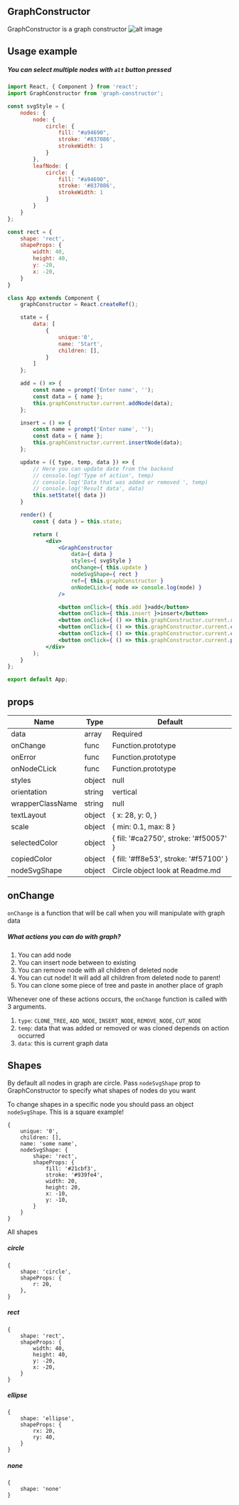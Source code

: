## GraphConstructor

GraphConstructor is a graph constructor 
![alt image](http://imgs-info.ru/2019/09/24/SNIMOK-EKRANA-2019-09-23-V-23.34.37.png)
## Usage example
##### You can select multiple nodes with `alt` button pressed
```jsx
import React, { Component } from 'react';
import GraphConstructor from 'graph-constructor';

const svgStyle = {
    nodes: {
        node: {
            circle: {
                fill: "#a94690",
                stroke: '#837086',
                strokeWidth: 1
            }
        },
        leafNode: {
            circle: {
                fill: "#a94690",
                stroke: '#837086',
                strokeWidth: 1
            }
        }
    }
};

const rect = {
    shape: 'rect',
    shapeProps: {
        width: 40,
        height: 40,
        y: -20,
        x: -20,
    }
}

class App extends Component {
    graphConstructor = React.createRef();

    state = {
        data: [
            {
                unique:'0',
                name: 'Start',
                children: [],
            }
        ]
    };

    add = () => {
        const name = prompt('Enter name', '');
        const data = { name };
        this.graphConstructor.current.addNode(data);
    };

    insert = () => {
        const name = prompt('Enter name', '');
        const data = { name };
        this.graphConstructor.current.insertNode(data);
    };

    update = ({ type, temp, data }) => {
        // Here you can update date from the backend
        // console.log('Type of action', temp)
        // console.log('Data that was added or removed ', temp)
        // console.log('Result data', data)
        this.setState({ data })
    }

    render() {
        const { data } = this.state;

        return (
            <div>
                <GraphConstructor
                    data={ data }
                    styles={ svgStyle }
                    onChange={ this.update }
                    nodeSvgShape={ rect }
                    ref={ this.graphConstructor }
                    onNodeCLick={ node => console.log(node) }
                />

                <button onClick={ this.add }>add</button>
                <button onClick={ this.insert }>insert</button>
                <button onClick={ () => this.graphConstructor.current.removeNode() }>remove</button>
                <button onClick={ () => this.graphConstructor.current.cutNode() }>cut</button>
                <button onClick={ () => this.graphConstructor.current.copyBranch() }>Copy branch</button>
                <button onClick={ () => this.graphConstructor.current.pasteBranch() }>Paste branch</button>
            </div>
        );
    }
};

export default App;

```

## props

| Name                      | Type    | Default                               |
| ------------------------- | ------- | ------------------------------------- |
| data                      | array   |Required                               |
| onChange                  | func    |Function.prototype                     |
| onError                   | func    |Function.prototype                     |
| onNodeCLick               | func    |Function.prototype                     |
| styles                    | object  |null                                   |
| orientation               | string  |vertical                               |
| wrapperClassName          | string  |null                                   |
| textLayout                | object  |{ x: 28, y: 0, }                       |
| scale                     | object  |{ min: 0.1, max: 8 }                   |
| selectedColor             | object  |{ fill: '#ca2750', stroke: '#f50057' } |
| copiedColor               | object  |{ fill: '#ff8e53', stroke: '#f57100' } |
| nodeSvgShape              | object  |Circle object look at Readme.md        |


## onChange
`onChange` is a function that will be call when you will manipulate with graph data

##### What actions you can do with graph?
1. You can add node
2. You can insert node between to existing
3. You can remove node with all children of deleted node
4. You can cut node! It will add all children from deleted node to parent!
5. You can clone some piece of tree and paste in another place of graph 

Whenever one of these actions occurs, the `onChange` function is called with 3 arguments.
1. `type`: `CLONE_TREE`, `ADD_NODE`, `INSERT_NODE`, `REMOVE_NODE`, `CUT_NODE`
2. `temp`: data that was added or removed or was cloned depends on action occurred
3. `data`: this is current graph data 


## Shapes
By default all nodes in graph are circle. 
Pass `nodeSvgShape` prop to GraphConstructor to specify what shapes of nodes do you want

To change shapes in a specific node you should pass an object `nodeSvgShape`.
This is a square example!
```
{
    unique: '0',
    children: [],
    name: 'some name',
    nodeSvgShape: {
        shape: 'rect',
        shapeProps: {
            fill: '#21cbf3',
            stroke: '#939fe4',
            width: 20,
            height: 20,
            x: -10,
            y: -10,
        }
    }
}
```

All shapes 

##### circle
```
{
    shape: 'circle',
    shapeProps: {
        r: 20,
    },
}
```


##### rect
```
{
    shape: 'rect',
    shapeProps: {
        width: 40,
        height: 40,
        y: -20,
        x: -20,
    }
}
```

##### ellipse
```
{
    shape: 'ellipse',
    shapeProps: {
        rx: 20,
        ry: 40,
    }
}
```

##### none
```
{
    shape: 'none'
}
```
